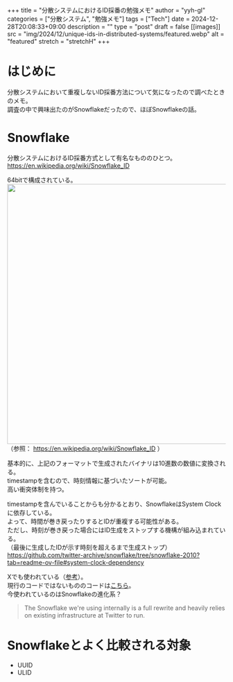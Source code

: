 <!-- textlint-disable -->

+++
title = "分散システムにおけるID採番の勉強メモ"
author = "yyh-gl"
categories = ["分散システム", "勉強メモ"]
tags = ["Tech"]
date = 2024-12-28T20:08:33+09:00
description = ""
type = "post"
draft = false
[[images]]
  src = "img/2024/12/unique-ids-in-distributed-systems/featured.webp"
  alt = "featured"
  stretch = "stretchH"
+++

<!-- textlint-enable -->

# はじめに

 分散システムにおいて重複しないID採番方法について気になったので調べたときのメモ。<br>
調査の中で興味出たのがSnowflakeだったので、ほぼSnowflakeの話。

# Snowflake

分散システムにおけるID採番方式として有名なもののひとつ。<br>
https://en.wikipedia.org/wiki/Snowflake_ID

64bitで構成されている。<br>
<img src="https://tech.yyh-gl.dev/img/2024/12/unique-ids-in-distributed-systems/format.webp" width="600">
<br>
（参照： https://en.wikipedia.org/wiki/Snowflake_ID ）

基本的に、上記のフォーマットで生成されたバイナリは10進数の数値に変換される。<br>
timestampを含むので、時刻情報に基づいたソートが可能。<br>
高い衝突体制を持つ。

<!-- textlint-disable ja-technical-writing/no-doubled-joshi -->
<!-- textlint-disable ja-technical-writing/sentence-length -->

timestampを含んでいることからも分かるとおり、SnowflakeはSystem Clockに依存している。<br>
よって、時間が巻き戻ったりするとIDが重複する可能性がある。<br>
ただし、時刻が巻き戻った場合にはID生成をストップする機構が組み込まれている。<br>
（最後に生成したIDが示す時刻を超えるまで生成ストップ）<br>
https://github.com/twitter-archive/snowflake/tree/snowflake-2010?tab=readme-ov-file#system-clock-dependency

<!-- textlint-enable ja-technical-writing/no-doubled-joshi -->
<!-- textlint-enable ja-technical-writing/sentence-length -->

Xでも使われている（[参考](https://developer.x.com/ja/docs/basics/twitter-ids)）。<br>
現行のコードではないもののコードは[こちら](https://github.com/twitter-archive/snowflake/tree/snowflake-2010)。<br>
今使われているのはSnowflakeの進化系？<br>
> The Snowflake we're using internally is a full rewrite and heavily relies on existing infrastructure at Twitter to run.

# Snowflakeとよく比較される対象

- UUID
- ULID
